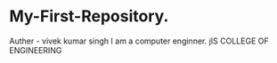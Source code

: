 # My-First-Repository.
Auther - vivek kumar singh
I am a computer enginner.
jIS COLLEGE OF ENGINEERING
